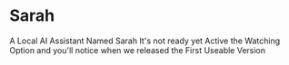 # Sarah
A Local AI Assistant Named Sarah
It's not ready yet
Active the Watching Option and you'll notice when we released the First Useable Version